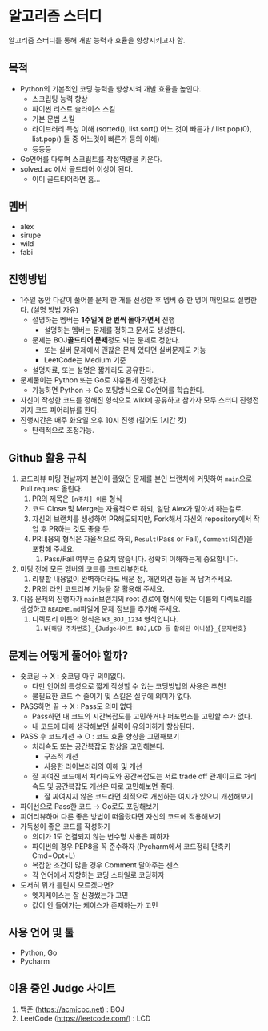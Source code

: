 # 알고리즘 스터디
알고리즘 스터디를 통해 개발 능력과 효율을 향상시키고자 함.

## 목적
- Python의 기본적인 코딩 능력을 향상시켜 개발 효율을 높인다.
  - 스크립팅 능력 향상
  - 파이썬 리스트 슬라이스 스킬
  - 기본 문법 스킬
  - 라이브러리 특성 이해 (sorted(), list.sort() 어느 것이 빠른가 / list.pop(0), list.pop() 둘 중 어느것이 빠른가 등의 이해)
  - 등등등
- Go언어를 다루며 스크립트를 작성역량을 키운다.
- solved.ac 에서 골드티어 이상이 된다.
  - 이미 골드티어라면 흠...

## 멤버
- alex
- sirupe
- wild
- fabi

## 진행방법
- 1주일 동안 다같이 풀어볼 문제 한 개를 선정한 후 멤버 중 한 명이 매인으로 설명한다. (설명 방법 자유)
  - 설명하는 멤버는 **1주일에 한 번씩 돌아가면서** 진행
    - 설명하는 멤버는 문제를 정하고 문서도 생성한다.
  - 문제는 BOJ**골드티어 문제**정도 되는 문제로 정한다.
    - 또는 실버 문제에서 괜찮은 문제 있다면 실버문제도 가능
    - LeetCode는 Medium 기준
  - 설명자료, 또는 설명은 짧게라도 공유한다.
- 문제풀이는 Python 또는 Go로 자유롭게 진행한다.
  - 가능하면 Python → Go 포팅방식으로 Go언어를 학습한다.
- 자신이 작성한 코드를 정해진 형식으로 wiki에 공유하고 참가자 모두 스터디 진행전까지 코드 피어리뷰를 한다.
- 진행시간은 매주 화요일 오후 10시 진행 (길어도 1시간 컷)
  - 탄력적으로 조정가능.

## Github 활용 규칙
1. 코드리뷰 미팅 전날까지 본인이 풀었던 문제를 본인 브랜치에 커밋하여 `main`으로 Pull request 올린다.
   1. PR의 제목은 `[n주차] 이름` 형식
   2. 코드 Close 및 Merge는 자율적으로 하되, 일단 Alex가 맡아서 하는걸로.
   3. 자신의 브랜치를 생성하여 PR해도되지만, Fork해서 자신의 repository에서 작업 후 PR하는 것도 좋을 듯.
   4. PR내용의 형식은 자율적으로 하되, `Result`(Pass or Fail), `Comment`(의견)을 포함해 주세요.
      1. Pass/Fail 여부는 중요치 않습니다. 정확히 이해하는게 중요합니다.
2. 미팅 전에 모든 멤버의 코드를 코드리뷰한다.
   1. 리뷰할 내용없이 완벽하더라도 배운 점, 개인의견 등을 꼭 남겨주세요.
   2. PR의 라인 코드리뷰 기능을 잘 활용해 주세요.
3. 다음 문제의 진행자가 `main`브랜치의 root 경로에 형식에 맞는 이름의 디렉토리를 생성하고 `README.md`파일에 문제 정보를 추가해 주세요.
   1. 디렉토리 이름의 형식은 `W3_BOJ_1234` 형식입니다.
      1. `W{해당 주차번호}_{Judge사이트 BOJ,LCD 등 합의된 이니셜}_{문제번호}`

## 문제는 어떻게 풀어야 할까?
- 숏코딩 → X : 숏코딩 아무 의미없다.
  - 다만 언어의 특성으로 짧게 작성할 수 있는 코딩방법의 사용은 추천!
  - 불필요한 코드 수 줄이기 및 스킬은 실무에 의미가 없다.
- PASS하면 끝 → X : Pass도 의미 없다
  - Pass하면 내 코드의 시간복잡도를 고민하거나 퍼포먼스를 고민할 수가 없다.
  - 내 코드에 대해 생각해보면 실력이 유의미하게 향상된다.
- PASS 후 코드개선 →  O : 코드 효율 향상을 고민해보기
  - 처리속도 또는 공간복잡도 향상을 고민해본다.
    - 구조적 개선
    - 사용한 라이브러리의 이해 및 개선
  - 잘 짜여진 코드에서 처리속도와 공간복잡도는 서로 trade off 관계이므로 처리속도 및 공간복잡도 개선은 따로 고민해보면 좋다.
    - 잘 짜여지지 않은 코드라면 최적으로 개선하는 여지가 있으니 개선해보기
- 파이선으로 Pass한 코드 → Go로도 포팅해보기
- 피어리뷰하며 다른 좋은 방법이 떠올랐다면 자신의 코드에 적용해보기
- 가독성이 좋은 코드를 작성하기
  - 의미가 1도 연결되지 않는 변수명 사용은 피하자
  - 파이썬의 경우 PEP8을 꼭 준수하자 (Pycharm에서 코드정리 단축키 Cmd+Opt+L)
  - 복잡한 조건이 많을 경우 Comment 달아주는 센스
  - 각 언어에서 지향하는 코딩 스타일로 코딩하자
- 도저히 뭐가 틀린지 모르겠다면?
  - 엣지케이스는 잘 신경썼는가 고민
  - 값이 안 들어가는 케이스가 존재하는가 고민

## 사용 언어 및 툴
- Python, Go
- Pycharm

## 이용 중인 Judge 사이트
1. 백준 (https://acmicpc.net) : BOJ
2. LeetCode (https://leetcode.com/) : LCD

